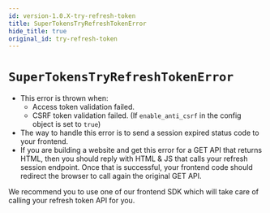 ```yaml
---
id: version-1.0.X-try-refresh-token
title: SuperTokensTryRefreshTokenError
hide_title: true
original_id: try-refresh-token
---
```


# ```SuperTokensTryRefreshTokenError```

- This error is thrown when:
    - Access token validation failed.
    - CSRF token validation failed. (If `enable_anti_csrf` in the config object is set to `true`)
- The way to handle this error is to send a session expired status code to your frontend.
- If you are building a website and get this error for a GET API that returns HTML, then you should reply with HTML & JS that calls your refresh session endpoint. Once that is successful, your frontend code should redirect the browser to call again the original GET API.

<div class="specialNote" style="margin-bottom: 20px">
We recommend you to use one of our frontend SDK which will take care of calling your refresh token API for you.
</div>